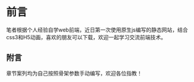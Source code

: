 # 前言
  笔者根据个人经验自学web前端，近日第一次使用原生js编写的静态网站，结合css3和H5动画，喜欢的朋友可以下载，欢迎一起学习交流前端技术。
  
## 附言

章节案列均为自己按照骨架参数手动编写，欢迎各位指教！
